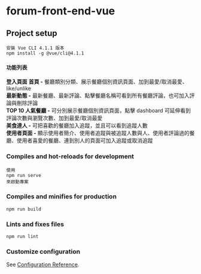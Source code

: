 # forum-front-end-vue

## Project setup

```
安裝 Vue CLI 4.1.1 版本
npm install -g @vue/cli@4.1.1
```

#### 功能列表

**登入頁面**
**首頁 -** 餐廳類別分類、展示餐廳個別資訊頁面、加到最愛/取消最愛、like/unlike  
**最新動態 -** 最新餐廳、最新評論、點擊餐廳名稱可看到所有餐廳評論，也可加入評論與刪除評論  
**TOP 10 人氣餐廳 -** 可分別展示餐廳個別資訊頁面，點擊 dashboard 可延伸看到評論次數與瀏覽次數、加到最愛/取消最愛  
**美食達人 -** 可把喜歡的餐廳加入追蹤，並且可以看到追蹤人數  
**使用者頁面 -** 顯示使用者簡介、使用者追蹤與被追蹤人數與人、使用者評論過的餐廳、使用者喜愛的餐廳、連到別人的頁面可加入追蹤或取消追蹤

### Compiles and hot-reloads for development

```
使用
npm run serve
來啟動專案
```

### Compiles and minifies for production

```
npm run build
```

### Lints and fixes files

```
npm run lint
```

### Customize configuration

See [Configuration Reference](https://cli.vuejs.org/config/).
